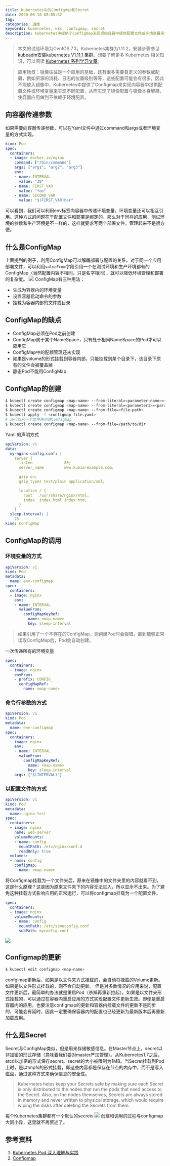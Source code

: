 ```yaml
---
title: Kubernetes中的Configmap和Secret
date: 2020-06-10 08:05:32
tag: 
categories: 运维
keywords: kubernetes, k8s, configmap, secret
description: Kubernetes中提供了Configmap来实现向容器中提供配置文件或环境变量来实现不同配置，从而实现了镜像配置与镜像本身解耦，使容器应用做到不依赖于环境配置。
---
```


> 本文的试验环境为CentOS 7.3，Kubernetes集群为1.11.2，安装步骤参见[kubeadm安装kubernetes V1.11.1 集群](https://www.edulinks.cn/2018/07/24/20180724-kubeadm-install-kubernetes/)。想要了解更多 Kubernetes 相关知识，可以阅读 [Kubernetes 系列学习文章](http://edulinks.cn/2020/10/16/20201016-kubernetes-articles/)。

> 应用场景：镜像往往是一个应用的基础，还有很多需要自定义的参数或配置，例如资源的消耗、日志的位置级别等等，这些配置可能会有很多，因此不能放入镜像中，Kubernetes中提供了Configmap来实现向容器中提供配置文件或环境变量来实现不同配置，从而实现了镜像配置与镜像本身解耦，使容器应用做到不依赖于环境配置。

## 向容器传递参数

如果需要向容器传递参数，可以在Yaml文件中通过command和args或者环境变量的方式实现。
```yaml
kind: Pod
spec:
  containers:
  - image: docker.io/nginx
    command: ["/bin/command"]
    args: ["arg1", "arg2", "arg3"]
    env:
    - name: INTERVAL
      value: "30"
    - name: FIRST_VAR
      value: "foo"
    - name: SECOND_VAR
      value: "$(FIRST_VAR)bar"
```
可以看到，我们可以利用env标签向容器中传递环境变量，环境变量还可以相互引用。这种方式的问题在于配置文件和部署是绑定的，那么对于同样的应用，测试环境的参数和生产环境是不一样的，这样就要求写两个部署文件，管理起来不是很方便。

## 什么是ConfigMap
上面提到的例子，利用ConfigMap可以解耦部署与配置的关系，对于同一个应用部署文件，可以利用```valueFrom```字段引用一个在测试环境和生产环境都有的ConfigMap（当然配置内容不相同，只是名字相同），就可以降低环境管理和部署的复杂度。
![](20200610-kubernetes-configmap-secret/39469-20181101083024064-1406584186.png)
ConfigMap有三种用法：

* 生成为容器内的环境变量
* 设置容器启动命令的参数
* 挂载为容器内部的文件或目录

## ConfigMap的缺点

* ConfigMap必须在Pod之前创建
* ConfigMap属于某个NameSpace，只有处于相同NameSpace的Pod才可以应用它
* ConfigMap中的配额管理还未实现
* 如果是volume的形式挂载到容器内部，只能挂载到某个目录下，该目录下原有的文件会被覆盖掉
* 静态Pod不能用ConfigMap

## ConfigMap的创建
```bash
$ kubectl create configmap <map-name> --from-literal=<parameter-name>=<parameter-value>
$ kubectl create configmap <map-name> --from-literal=<parameter1>=<parameter1-value> --from-literal=<parameter2>=<parameter2-value> --from-literal=<parameter3>=<parameter3-value>
$ kubectl create configmap <map-name> --from-file=<file-path>
$ kubectl apply -f <configmap-file.yaml>
# 还可以从一个文件夹创建configmap
$ kubectl create configmap <map-name> --from-file=/path/to/dir
```
Yaml 的声明方式
```yaml
apiVersion: v1
data:
  my-nginx-config.conf: |
    server {
      listen              80;
      server_name         www.kubia-example.com;

      gzip on;
      gzip_types text/plain application/xml;

	  location / {
        root   /usr/share/nginx/html;
        index  index.html index.htm;
      }
    }
  sleep-interval: |
    25
kind: ConfigMap
```

## ConfigMap的调用

### 环境变量的方式
```yaml
apiVersion: v1
kind: Pod
metadata:
  name: env-configmap
spec:
  containers:
  - image: nginx
    env:
    - name: INTERVAL
      valueFrom:
        configMapKeyRef:
          name: <map-name>
          key: sleep-interval
```
> 如果引用了一个不存在的ConfigMap，则创建Pod时会报错，直到能够正常读取ConfigMap后，Pod会自动创建。

一次传递所有的环境变量
```yaml
spec:
  containers:
  - image: nginx
    envFrom:
    - prefix: CONFIG_
      configMapRef:
        name: <map-name>
```

### 命令行参数的方式
```yaml
apiVersion: v1
kind: Pod
metadata:
  name: env-configmap
spec:
  containers:
  - image: nginx
    env:
    - name: INTERVAL
      valueFrom:
        configMapKeyRef:
          name: <map-name>
          key: sleep-interval
    args: ["$(INTERVAL)"]
```

### 以配置文件的方式
```yaml
apiVersion: v1
kind: Pod
metadata:
  name: nginx-test
spec:
  containers:
  - image: nginx
    name: web-server
    volumeMounts:
    - name: config
      mountPath: /etc/nginx/conf.d
      readOnly: true
  volumes:
  - name: config
    configMap:
      name: <map-name>
```
将Configmap挂载为一个文件夹后，原来在镜像中的文件夹里的内容就看不到，这是什么原理？这是因为原来文件夹下的内容无法进入，所以显示不出来。为了避免这种挂载方式影响应用的正常运行，可以将configmap挂载为一个配置文件。
```yaml
spec:
  containers:
  - image: nginx
    volumeMounts:
    - name: config
      mountPath: /etc/someconfig.conf
      subPath: myconfig.conf
```
![](20200610-kubernetes-configmap-secret/39469-20181101083101837-948645932.png)

## Configmap的更新
```bash
$ kubectl edit configmap <map-name>
```
confgimap更新后，如果是以文件夹方式挂载的，会自动将挂载的Volume更新。如果是以文件形式挂载的，则不会自动更新。
但是对多数情况的应用来说，配置文件更新后，最简单的办法就是重启Pod（杀掉再重新拉起）。如果是以文件夹形式挂载的，可以通过在容器内重启应用的方式实现配置文件更新生效。即便是重启容器内的应用，也要注意configmap的更新和容器内挂载文件的更新不是同步的，可能会有延时，因此一定要确保容器内的配置也已经更新为最新版本后再重新加载应用。

## 什么是Secret
Secret与ConfigMap类似，但是用来存储敏感信息。在Master节点上，secret以非加密的形式存储（意味着我们要对master严加管理）。从Kubernetes1.7之后，etcd以加密的形式保存secret。secret的大小被限制为1MB。当Secret挂载到Pod上时，是以tmpfs的形式挂载，即这些内容都是保存在节点的内存中，而不是写入磁盘，通过这种方式来确保信息的安全性。
> Kubernetes helps keep your Secrets safe by making sure each Secret is only distributed to the nodes that run the pods that need access to the Secret. Also, on the nodes themselves, Secrets are always stored in memory and never written to physical storage, which would require wiping the disks after deleting the Secrets from them.

每个Kubernetes集群都有一个默认的secrets
![](20200610-kubernetes-configmap-secret/39469-20181101083123554-1363293401.png)
创建和调用的过程与configmap大同小异，这里就不再赘述了。

## 参考资料

1. [Kubernetes Pod 深入理解与实践](https://www.jianshu.com/p/d867539a15cf)
2. [Configmap](https://www.jianshu.com/p/571383da7adf)












